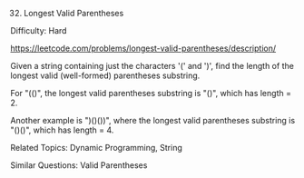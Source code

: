 32. Longest Valid Parentheses

Difficulty: Hard

https://leetcode.com/problems/longest-valid-parentheses/description/

Given a string containing just the characters '(' and ')', find the length of the longest valid (well-formed) parentheses substring.

For "(()", the longest valid parentheses substring is "()", which has length = 2.

Another example is ")()())", where the longest valid parentheses substring is "()()", which has length = 4.

Related Topics: Dynamic Programming, String

Similar Questions: Valid Parentheses
